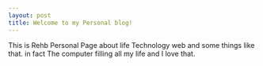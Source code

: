 ```yaml
---
layout: post
title: Welcome to my Personal blog!
---
```

This is Rehb Personal Page about life Technology web and some things like that.
in fact The computer filling all my life and I love that.
